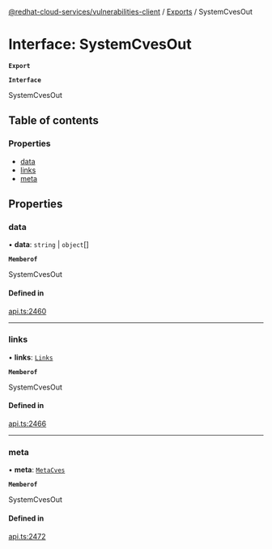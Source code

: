 [@redhat-cloud-services/vulnerabilities-client](../README.md) / [Exports](../modules.md) / SystemCvesOut

# Interface: SystemCvesOut

**`Export`**

**`Interface`**

SystemCvesOut

## Table of contents

### Properties

- [data](SystemCvesOut.md#data)
- [links](SystemCvesOut.md#links)
- [meta](SystemCvesOut.md#meta)

## Properties

### data

• **data**: `string` \| `object`[]

**`Memberof`**

SystemCvesOut

#### Defined in

[api.ts:2460](https://github.com/RedHatInsights/javascript-clients/blob/master/packages/vulnerabilities/api.ts#L2460)

___

### links

• **links**: [`Links`](Links.md)

**`Memberof`**

SystemCvesOut

#### Defined in

[api.ts:2466](https://github.com/RedHatInsights/javascript-clients/blob/master/packages/vulnerabilities/api.ts#L2466)

___

### meta

• **meta**: [`MetaCves`](MetaCves.md)

**`Memberof`**

SystemCvesOut

#### Defined in

[api.ts:2472](https://github.com/RedHatInsights/javascript-clients/blob/master/packages/vulnerabilities/api.ts#L2472)
